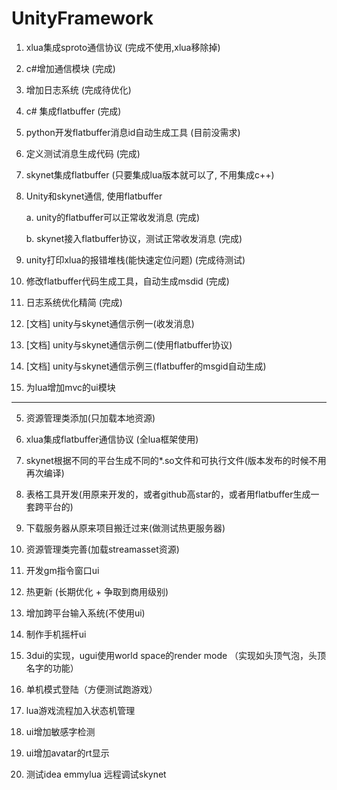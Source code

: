 # UnityFramework

1. xlua集成sproto通信协议 (完成不使用,xlua移除掉)

2. c#增加通信模块 (完成)

5. 增加日志系统 (完成待优化) 

3. c# 集成flatbuffer (完成)

4. python开发flatbuffer消息id自动生成工具 (目前没需求)

5. 定义测试消息生成代码 (完成)

4. skynet集成flatbuffer	(只要集成lua版本就可以了, 不用集成c++)

3. Unity和skynet通信, 使用flatbuffer

    a. unity的flatbuffer可以正常收发消息 (完成)
    
    b. skynet接入flatbuffer协议，测试正常收发消息 (完成)
    
11. unity打印xlua的报错堆栈(能快速定位问题)   (完成待测试)    
        
4. 修改flatbuffer代码生成工具，自动生成msdid (完成)

5. 日志系统优化精简 (完成)    

1. [文档] unity与skynet通信示例一(收发消息)

2. [文档] unity与skynet通信示例二(使用flatbuffer协议)

3. [文档] unity与skynet通信示例三(flatbuffer的msgid自动生成)

5. 为lua增加mvc的ui模块 

---

5. 资源管理类添加(只加载本地资源) 

5. xlua集成flatbuffer通信协议 (全lua框架使用) 

1. skynet根据不同的平台生成不同的*.so文件和可执行文件(版本发布的时候不用再次编译) 

8. 表格工具开发(用原来开发的，或者github高star的，或者用flatbuffer生成一套跨平台的)

9. 下载服务器从原来项目搬迁过来(做测试热更服务器)

12. 资源管理类完善(加载streamasset资源)

6. 开发gm指令窗口ui

10. 热更新 (长期优化 + 争取到商用级别)

12. 增加跨平台输入系统(不使用ui) 

13. 制作手机摇杆ui

14. 3dui的实现，ugui使用world space的render mode （实现如头顶气泡，头顶名字的功能）

8. 单机模式登陆（方便测试跑游戏）

11. lua游戏流程加入状态机管理   

12. ui增加敏感字检测

13. ui增加avatar的rt显示

14. 测试idea emmylua 远程调试skynet 








